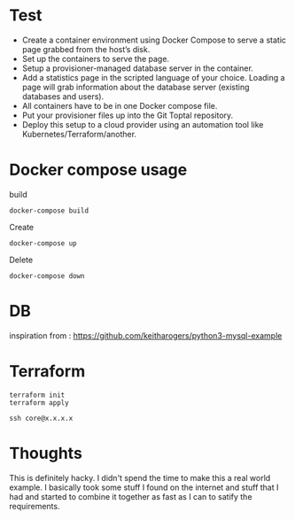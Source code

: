 Test
=========

* Create a container environment using Docker Compose to serve a static page grabbed from the host’s disk.
* Set up the containers to serve the page.
* Setup a provisioner-managed database server in the container.
* Add a statistics page in the scripted language of your choice. Loading a page will grab information about the database server (existing databases and users).
* All containers have to be in one Docker compose file.
* Put your provisioner files up into the Git Toptal repository.
* Deploy this setup to a cloud provider using an automation tool like Kubernetes/Terraform/another.

# Docker compose usage

build
```
docker-compose build
```

Create
```
docker-compose up
```

Delete
```
docker-compose down
```

# DB

inspiration from : https://github.com/keitharogers/python3-mysql-example


# Terraform

```
terraform init
terraform apply
```

```
ssh core@x.x.x.x
```

# Thoughts
This is definitely hacky.  I didn't spend the time to make this a real world example.  I basically took some stuff I found on the internet and stuff that I had and started to combine it together as fast as I can to satify the requirements.


